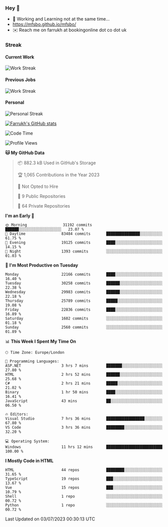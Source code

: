 ### Hey 👋

- 🏃 Working and Learning not at the same time...
- https://mfsbo.github.io/mfsbo/
- ✉️ Reach me on farrukh at bookingonline dot co dot uk

### Streak
#### Current Work
![Work Streak](https://streak-stats.demolab.com/?user=mfsbo)
#### Previous Jobs
![Work Streak](https://streak-stats.demolab.com/?user=farrukhcw)
#### Personal
![Personal Streak](https://streak-stats.demolab.com/?user=farrukhsubhani)

[![Farrukh's GitHub stats](https://github-readme-stats.vercel.app/api?username=mfsbo&hide=stars&count_private=true)](https://github.com/mfsbo/)

<!--START_SECTION:waka-->
![Code Time](http://img.shields.io/badge/Code%20Time-348%20hrs%2056%20mins-blue)

![Profile Views](http://img.shields.io/badge/Profile%20Views-0-blue)

**🐱 My GitHub Data** 

> 📦 882.3 kB Used in GitHub's Storage 
 > 
> 🏆 1,065 Contributions in the Year 2023
 > 
> 🚫 Not Opted to Hire
 > 
> 📜 9 Public Repositories 
 > 
> 🔑 64 Private Repositories 
 > 
**I'm an Early 🐤** 

```text
🌞 Morning                31192 commits       ██████░░░░░░░░░░░░░░░░░░░   23.07 % 
🌆 Daytime                83484 commits       ███████████████░░░░░░░░░░   61.75 % 
🌃 Evening                19125 commits       ████░░░░░░░░░░░░░░░░░░░░░   14.15 % 
🌙 Night                  1393 commits        ░░░░░░░░░░░░░░░░░░░░░░░░░   01.03 % 
```
📅 **I'm Most Productive on Tuesday** 

```text
Monday                   22166 commits       ████░░░░░░░░░░░░░░░░░░░░░   16.40 % 
Tuesday                  30258 commits       ██████░░░░░░░░░░░░░░░░░░░   22.38 % 
Wednesday                29983 commits       ██████░░░░░░░░░░░░░░░░░░░   22.18 % 
Thursday                 25789 commits       █████░░░░░░░░░░░░░░░░░░░░   19.08 % 
Friday                   22836 commits       ████░░░░░░░░░░░░░░░░░░░░░   16.89 % 
Saturday                 1602 commits        ░░░░░░░░░░░░░░░░░░░░░░░░░   01.18 % 
Sunday                   2560 commits        ░░░░░░░░░░░░░░░░░░░░░░░░░   01.89 % 
```


📊 **This Week I Spent My Time On** 

```text
🕑︎ Time Zone: Europe/London

💬 Programming Languages: 
ASP.NET                  3 hrs 7 mins        ███████░░░░░░░░░░░░░░░░░░   27.80 % 
HTML                     2 hrs 52 mins       ██████░░░░░░░░░░░░░░░░░░░   25.68 % 
C#                       2 hrs 21 mins       █████░░░░░░░░░░░░░░░░░░░░   21.02 % 
Binary                   1 hr 50 mins        ████░░░░░░░░░░░░░░░░░░░░░   16.41 % 
JavaScript               43 mins             ██░░░░░░░░░░░░░░░░░░░░░░░   06.50 % 

🔥 Editors: 
Visual Studio            7 hrs 36 mins       █████████████████░░░░░░░░   67.80 % 
VS Code                  3 hrs 36 mins       ████████░░░░░░░░░░░░░░░░░   32.20 % 

💻 Operating System: 
Windows                  11 hrs 12 mins      █████████████████████████   100.00 % 
```

**I Mostly Code in HTML** 

```text
HTML                     44 repos            ████████░░░░░░░░░░░░░░░░░   31.65 % 
TypeScript               19 repos            ███░░░░░░░░░░░░░░░░░░░░░░   13.67 % 
Vue                      15 repos            ███░░░░░░░░░░░░░░░░░░░░░░   10.79 % 
Shell                    1 repo              ░░░░░░░░░░░░░░░░░░░░░░░░░   00.72 % 
Python                   1 repo              ░░░░░░░░░░░░░░░░░░░░░░░░░   00.72 % 
```




 Last Updated on 03/07/2023 00:30:13 UTC
<!--END_SECTION:waka-->
<!--
**mfsbo/mfsbo** is a ✨ _special_ ✨ repository because its `README.md` (this file) appears on your GitHub profile.

Here are some ideas to get you started:

- 🔭 I’m currently working on ...
- 🌱 I’m currently learning ...
- 👯 I’m looking to collaborate on ...
- 🤔 I’m looking for help with ...
- 💬 Ask me about ...
- 📫 How to reach me: ...
- 😄 Pronouns: ...
- ⚡ Fun fact: ...
-->

